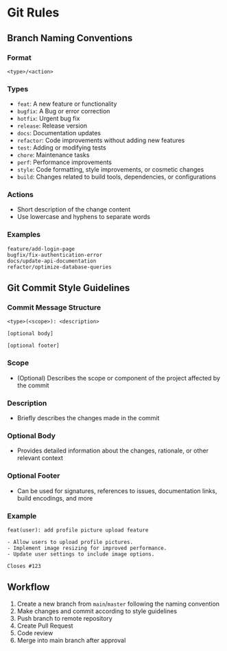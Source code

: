 # Git Rules

## Branch Naming Conventions

### Format
```
<type>/<action>
```

### Types
- `feat`: A new feature or functionality
- `bugfix`: A Bug or error correction
- `hotfix`: Urgent bug fix
- `release`: Release version
- `docs`: Documentation updates
- `refactor`: Code improvements without adding new features
- `test`: Adding or modifying tests
- `chore`: Maintenance tasks
- `perf`: Performance improvements
- `style`: Code formatting, style improvements, or cosmetic changes
- `build`: Changes related to build tools, dependencies, or configurations

### Actions
- Short description of the change content
- Use lowercase and hyphens to separate words

### Examples
```
feature/add-login-page
bugfix/fix-authentication-error
docs/update-api-documentation
refactor/optimize-database-queries
```

## Git Commit Style Guidelines

### Commit Message Structure
```
<type>(<scope>): <description>

[optional body]

[optional footer]
```

### Scope
- (Optional) Describes the scope or component of the project affected by the commit

### Description
- Briefly describes the changes made in the commit

### Optional Body
- Provides detailed information about the changes, rationale, or other relevant context

### Optional Footer
- Can be used for signatures, references to issues, documentation links, build encodings, and more

### Example
```
feat(user): add profile picture upload feature

- Allow users to upload profile pictures.
- Implement image resizing for improved performance.
- Update user settings to include image options.

Closes #123
```

## Workflow

1. Create a new branch from `main`/`master` following the naming convention
2. Make changes and commit according to style guidelines
3. Push branch to remote repository
4. Create Pull Request
5. Code review
6. Merge into main branch after approval
